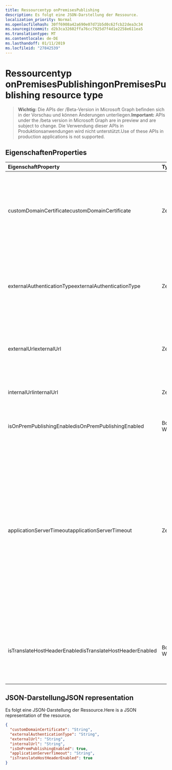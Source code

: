 ```yaml
---
title: Ressourcentyp onPremisesPublishing
description: Es folgt eine JSON-Darstellung der Ressource.
localization_priority: Normal
ms.openlocfilehash: 30ff6908a42a690e07d71b5d0c62fcb22dea3c34
ms.sourcegitcommit: d2b3ca32602ffa76cc7925d7f4d1e2258e611ea5
ms.translationtype: MT
ms.contentlocale: de-DE
ms.lasthandoff: 01/11/2019
ms.locfileid: "27842539"
---
```

# <a name="onpremisespublishing-resource-type"></a><span data-ttu-id="263eb-103">Ressourcentyp onPremisesPublishing</span><span class="sxs-lookup"><span data-stu-id="263eb-103">onPremisesPublishing resource type</span></span>

> <span data-ttu-id="263eb-104">**Wichtig:** Die APIs der /Beta-Version in Microsoft Graph befinden sich in der Vorschau und können Änderungen unterliegen.</span><span class="sxs-lookup"><span data-stu-id="263eb-104">**Important:** APIs under the /beta version in Microsoft Graph are in preview and are subject to change.</span></span> <span data-ttu-id="263eb-105">Die Verwendung dieser APIs in Produktionsanwendungen wird nicht unterstützt.</span><span class="sxs-lookup"><span data-stu-id="263eb-105">Use of these APIs in production applications is not supported.</span></span>

## <a name="properties"></a><span data-ttu-id="263eb-106">Eigenschaften</span><span class="sxs-lookup"><span data-stu-id="263eb-106">Properties</span></span>
| <span data-ttu-id="263eb-107">Eigenschaft</span><span class="sxs-lookup"><span data-stu-id="263eb-107">Property</span></span>     | <span data-ttu-id="263eb-108">Typ</span><span class="sxs-lookup"><span data-stu-id="263eb-108">Type</span></span>   |<span data-ttu-id="263eb-109">Beschreibung</span><span class="sxs-lookup"><span data-stu-id="263eb-109">Description</span></span>|
|:---------------|:--------|:----------|
|<span data-ttu-id="263eb-110">customDomainCertificate</span><span class="sxs-lookup"><span data-stu-id="263eb-110">customDomainCertificate</span></span>|<span data-ttu-id="263eb-111">Zeichenfolge</span><span class="sxs-lookup"><span data-stu-id="263eb-111">String</span></span>|<span data-ttu-id="263eb-112">Details des Zertifikats mit der Anwendung verbunden sind, wenn eine benutzerdefinierte Domäne verwendet wird.</span><span class="sxs-lookup"><span data-stu-id="263eb-112">Details of the certificate associated with the applicaiton when a custom domain is in use.</span></span> <span data-ttu-id="263eb-113">NULL, wenn die Standarddomäne zu verwenden.</span><span class="sxs-lookup"><span data-stu-id="263eb-113">Null when using the default domain.</span></span>|
|<span data-ttu-id="263eb-114">externalAuthenticationType</span><span class="sxs-lookup"><span data-stu-id="263eb-114">externalAuthenticationType</span></span>|<span data-ttu-id="263eb-115">Zeichenfolge</span><span class="sxs-lookup"><span data-stu-id="263eb-115">String</span></span>|<span data-ttu-id="263eb-116">Details der Vorauthentifizierung-Einstellung für die Anwendung möglichen Werte sind: `passthru`, `aadPreAuthentication`.</span><span class="sxs-lookup"><span data-stu-id="263eb-116">Details the pre-authentication setting for the application Possible values are: `passthru`, `aadPreAuthentication`.</span></span>|
|<span data-ttu-id="263eb-117">externalUrl</span><span class="sxs-lookup"><span data-stu-id="263eb-117">externalUrl</span></span>|<span data-ttu-id="263eb-118">Zeichenfolge</span><span class="sxs-lookup"><span data-stu-id="263eb-118">String</span></span>|<span data-ttu-id="263eb-119">Die veröffentlichte externe Url für die Anwendung.</span><span class="sxs-lookup"><span data-stu-id="263eb-119">The published external url for the application.</span></span> <span data-ttu-id="263eb-120">Zum Beispielhttps://intranet-contoso.msappproxy.net/</span><span class="sxs-lookup"><span data-stu-id="263eb-120">For example https://intranet-contoso.msappproxy.net/</span></span>  |
|<span data-ttu-id="263eb-121">internalUrl</span><span class="sxs-lookup"><span data-stu-id="263eb-121">internalUrl</span></span>|<span data-ttu-id="263eb-122">Zeichenfolge</span><span class="sxs-lookup"><span data-stu-id="263eb-122">String</span></span>|<span data-ttu-id="263eb-123">Die interne Url der Anwendung.</span><span class="sxs-lookup"><span data-stu-id="263eb-123">The internal url of the application.</span></span> <span data-ttu-id="263eb-124">Zum Beispielhttps://intranet/</span><span class="sxs-lookup"><span data-stu-id="263eb-124">For example https://intranet/</span></span> |
|<span data-ttu-id="263eb-125">isOnPremPublishingEnabled</span><span class="sxs-lookup"><span data-stu-id="263eb-125">isOnPremPublishingEnabled</span></span>|<span data-ttu-id="263eb-126">Boolescher Wert</span><span class="sxs-lookup"><span data-stu-id="263eb-126">Boolean</span></span>|<span data-ttu-id="263eb-127">Gibt an, ob die Anwendung derzeit oder nicht veröffentlicht wird.</span><span class="sxs-lookup"><span data-stu-id="263eb-127">Indicates if the application is currently being published or not.</span></span>|
|<span data-ttu-id="263eb-128">applicationServerTimeout</span><span class="sxs-lookup"><span data-stu-id="263eb-128">applicationServerTimeout</span></span>|<span data-ttu-id="263eb-129">Zeichenfolge</span><span class="sxs-lookup"><span data-stu-id="263eb-129">String</span></span>|<span data-ttu-id="263eb-130">Die Dauer der Verbindung eine Antwort aus der Back-End-Anwendung vor dem Schließen der Verbindungs wartet.</span><span class="sxs-lookup"><span data-stu-id="263eb-130">The duration the connector will wait for a response from the backend application before closing the connection.</span></span> <span data-ttu-id="263eb-131">Mögliche Werte sind `default`, `long`.</span><span class="sxs-lookup"><span data-stu-id="263eb-131">Possible values are `default`, `long`.</span></span> <span data-ttu-id="263eb-132">Verwendung `long` Wenn Ihr Server mehr als 60 75 Sekunden reagiert auf Anforderungen dauert.</span><span class="sxs-lookup"><span data-stu-id="263eb-132">Use `long` if your server takes more than 60-75 seconds to respond to requests.</span></span> <span data-ttu-id="263eb-133">Versuchen Sie außerdem `long` Wenn Sie nicht sind auf die Anwendung zugreifen und der Fehlerstatus "Backend Timeout" ist.</span><span class="sxs-lookup"><span data-stu-id="263eb-133">Also try `long` if you are unable to access the application and the error status is "Backend Timeout".</span></span>|
|<span data-ttu-id="263eb-134">isTranslateHostHeaderEnabled</span><span class="sxs-lookup"><span data-stu-id="263eb-134">isTranslateHostHeaderEnabled</span></span>|<span data-ttu-id="263eb-135">Boolescher Wert</span><span class="sxs-lookup"><span data-stu-id="263eb-135">Boolean</span></span>|<span data-ttu-id="263eb-136">Gibt an, ob die Anwendung Urls in der Antwort-Headern übersetzen sollten.</span><span class="sxs-lookup"><span data-stu-id="263eb-136">Indicates if the application should translate urls in the reponse headers.</span></span> <span data-ttu-id="263eb-137">Dies beinhaltet das Festlegen der richtigen Website für Cookies.</span><span class="sxs-lookup"><span data-stu-id="263eb-137">This includes setting the correct site for cookies.</span></span>|

## <a name="json-representation"></a><span data-ttu-id="263eb-138">JSON-Darstellung</span><span class="sxs-lookup"><span data-stu-id="263eb-138">JSON representation</span></span>

<span data-ttu-id="263eb-139">Es folgt eine JSON-Darstellung der Ressource.</span><span class="sxs-lookup"><span data-stu-id="263eb-139">Here is a JSON representation of the resource.</span></span>

<!-- {
  "blockType": "resource",
  "optionalProperties": [

  ],
  "@odata.type": "microsoft.graph.onPremisesPublishing"
}-->

```json
{
  "customDomainCertificate": "String",
  "externalAuthenticationType": "String",
  "externalUrl": "String",
  "internalUrl": "String",
  "isOnPremPublishingEnabled": true,
  "applicationServerTimeout": "String",
  "isTranslateHostHeaderEnabled": true
}

```

<!-- uuid: 8fcb5dbc-d5aa-4681-8e31-b001d5168d79
2015-10-25 14:57:30 UTC -->
<!-- {
  "type": "#page.annotation",
  "description": "onPremisesPublishing resource",
  "keywords": "",
  "section": "documentation",
  "tocPath": ""
}-->
